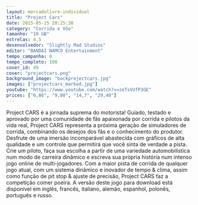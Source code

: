 ```yaml
---
layout: mercadolivre-individual
title: "Project Cars"
date: 2015-05-15 20:25:30
category: "Corrida e Vôo"
tamanho: "19 GB"
estrelas: 4,5
desenvolvedor: "Slightly Mad Studios"
editor: "BANDAI NAMCO Entertainment"
tempo_campanha: 0
tempo_completo: 100
cover_id: 49
cover: "projectcars.png"
background_image: "backprojectcars.jpg"
images: ["projectcars_marked.jpg"]
youtube: "https://www.youtube.com/watch?v=zeTsVUfP3GE"
prices: ["6,86", "9,80", "14,7", "29,40"]
---
```


Project CARS é a jornada suprema do motorista! Guiado, testado e aprovado por uma comunidade de fãs apaixonada por corrida e pilotos da vida real, Project CARS representa a próxima geração de simuladores de corrida, combinando os desejos dos fãs e o conhecimento do produtor. Desfrute de uma imersão incomparável abastecida com gráficos de alta qualidade e um controle que permitirá que você sinta de verdade a pista. Crie um piloto, faça sua escolha a partir de uma variedade automobilística num modo de carreira dinâmico e escreva sua própria história num intenso jogo online de multi-jogadores. Com a maior pista de corrida de qualquer jogo atual, com um sistema dinâmico e inovador de tempo & clima, assim como função de pit stop & ajuste de precisão, Project CARS faz a competição comer poeira. A versão deste jogo para download está disponível em inglês, francês, italiano, alemão, espanhol, polonês, português e russo.
